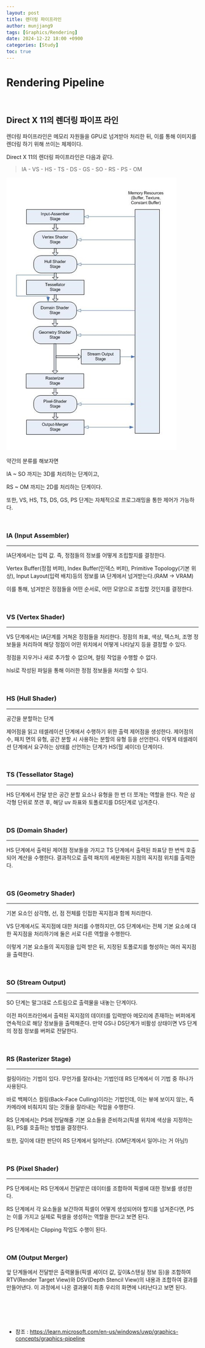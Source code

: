 ```yaml
---
layout: post
title: 렌더링 파이프라인
author: munjjang9
tags: [Graphics/Rendering]
date: 2024-12-22 18:00 +0900
categories: [Study]
toc: true
---
```


# Rendering Pipeline

<br>

## Direct X 11의 렌더링 파이프 라인

렌더링 파이프라인은 메모리 자원들을 GPU로 넘겨받아 처리한 뒤, 이를 통해 이미지를 렌더링 하기 위해 쓰이는 체제이다.

Direct X 11의 렌더링 파이프라인은 다음과 같다.

> IA - VS - HS - TS - DS - GS - SO - RS - PS - OM

![Rendering Pipeline](/assets/images/d3d11-pipeline-stages.jpg)


약간의 분류를 해보자면

IA ~ SO 까지는 3D를 처리하는 단계이고,

RS ~ OM 까지는 2D를 처리하는 단계이다.

또한, VS, HS, TS, DS, GS, PS 단계는 자체적으로 프로그래밍을 통한 제어가 가능하다.

<br>

### IA (Input Assembler)
---
IA단계에서는 입력 값. 즉, 정점들의 정보를 어떻게 조립할지를 결정한다.

Vertex Buffer(정점 버퍼), Index Buffer(인덱스 버퍼), Primitive Topology(기본 위상), Input Layout(입력 배치)등의 정보를 IA 단계에서 넘겨받는다.(RAM -> VRAM)

이를 통해, 넘겨받은 정점들을 어떤 순서로, 어떤 모양으로 조립할 것인지를 결정한다.

<br>

### VS (Vertex Shader)
---
VS 단계에서는 IA단계를 거쳐온 정점들을 처리한다. 정점의 좌표, 색상, 텍스처, 조명 정보들을 처리하여 해당 정점이 어떤 위치에서 어떻게 나타날지 등을 결정할 수 있다.

정점을 지우거나 새로 추가할 수 없으며, 컬링 작업을 수행할 수 없다.

hlsl로 작성된 파일을 통해 이러한 정점 정보들을 처리할 수 있다.

<br>

### HS (Hull Shader)
---

공간을 분할하는 단계

제어점을 읽고 테셀레이션 단계에서 수행하기 위한 출력 제어점을 생성한다. 제어점의 수, 패치 면의 유형, 공간 분할 시 사용하는 분할의 유형 등을 선언한다. 이렇게 테셀레이션 단계에서 요구하는 상태를 선언하는 단계가 HS(헐 셰이더) 단계이다.

<br>

### TS (Tessellator Stage)
---

HS 단계에서 전달 받은 공간 분할 요소나 유형을 한 번 더 쪼개는 역할을 한다. 작은 삼각형 단위로 쪼갠 후, 해당 uv 좌표와 토폴로지를 DS단계로 넘겨준다.

<br>

### DS (Domain Shader)
---

HS 단계에서 출력된 제어점 정보들을 가지고 TS 단계에서 출력된 좌표당 한 번씩 호출되어 계산을 수행한다.
결과적으로 출력 패치의 세분화된 지점의 꼭지점 위치를 출력한다.

<br>

### GS (Geometry Shader)
---

기본 요소인 삼각형, 선, 점 전체를 인접한 꼭지점과 함께 처리한다. 

VS 단계에서도 꼭지점에 대한 처리를 수행하지만, GS 단계에서는 전체 기본 요소에 대한 꼭지점을 처리하기에 둘은 서로 다른 역할을 수행한다.

이렇게 기본 요소들의 꼭지점을 입력 받은 뒤, 지정된 토폴로지를 형성하는 여러 꼭지점을 출력한다. 

<br>

### SO (Stream Output)
---

SO 단계는 말그대로 스트림으로 출력물을 내놓는 단계이다.

이전 파이프라인에서 출력된 꼭지점의 데이터를 입력받아 메모리에 존재하는 버퍼에게 연속적으로 해당 정보들을 출력해준다. 만약 GS나 DS단계가 비활성 상태이면 VS 단계의 정점 정보를 버퍼로 전달한다.

<br>

### RS (Rasterizer Stage)
---

컬링이라는 기법이 있다. 무언가를 잘라내는 기법인데 RS 단계에서 이 기법 중 하나가 사용된다.

바로 백페이스 컬링(Back-Face Culling)이라는 기법인데, 이는 뷰에 보이지 않는, 즉 카메라에 비춰지지 않는 것들을 잘라내는 작업을 수행한다.

RS 단계에서는 PS에 전달해줄 기본 요소들을 준비하고(픽셀 위치에 색상을 지정하는 등), PS를 호출하는 방법을 결정한다.

또한, 깊이에 대한 판단이 RS 단계에서 일어난다. (OM단계에서 일어나는 거 아님!)

<br>

### PS (Pixel Shader)
---

PS 단계에서는 RS 단계에서 전달받은 데이터를 조합하여 픽셀에 대한 정보를 생성한다.

RS 단계에서 각 요소들을 보간하여 픽셀이 어떻게 생성되어야 할지를 넘겨준다면, PS는 이를 가지고 실제로 픽셀을 생성하는 역할을 한다고 보면 된다.

PS 단계에서는 Clipping 작업도 수행이 된다.

<br>

### OM (Output Merger)

앞 단계들에서 전달받은 출력물들(픽셀 셰이더 값, 깊이&스텐실 정보 등)을 조합하여 RTV(Render Target View)와 DSV(Depth Stencil View)의 내용과 조합하여 결과를 만들어낸다. 이 과정에서 나온 결과물이 최종 우리의 화면에 나타난다고 보면 된다.


<br>
<br>
<br>
<br>

- 참조 : https://learn.microsoft.com/en-us/windows/uwp/graphics-concepts/graphics-pipeline